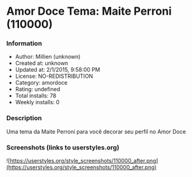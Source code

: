 # Amor Doce Tema: Maite Perroni (110000)

### Information
- Author: Millien (unknown)
- Created at: unknown
- Updated at: 2/1/2015, 9:58:00 PM
- License: NO-REDISTRIBUTION
- Category: amordoce
- Rating: undefined
- Total installs: 78
- Weekly installs: 0


### Description
Uma tema da Maite Perroni para você decorar seu perfil no Amor Doce


### Screenshots (links to userstyles.org)
![https://userstyles.org/style_screenshots/110000_after.png](https://userstyles.org/style_screenshots/110000_after.png)


